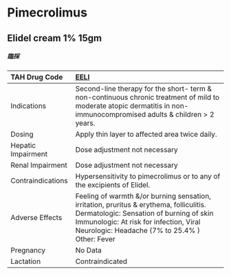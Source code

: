 # Pimecrolimus

## Elidel cream 1% 15gm

##### 臨採

| TAH Drug Code      | [EELI](https://www.tahsda.org.tw/drugs/hissearch.php?drug_code=EELI)                                                                                                                                                           |
|:-------------------|:-------------------------------------------------------------------------------------------------------------------------------------------------------------------------------------------------------------------------------|
| Indications        | Second-line therapy for the short- term & non-continuous chronic treatment of mild to moderate atopic dermatitis in non- immunocompromised adults & children > 2 years.                                                        |
| Dosing             | Apply thin layer to affected area twice daily.                                                                                                                                                                                 |
| Hepatic Impairment | Dose adjustment not necessary                                                                                                                                                                                                  |
| Renal Impairment   | Dose adjustment not necessary                                                                                                                                                                                                  |
| Contraindications  | Hypersensitivity to pimecrolimus or to any of the excipients of Elidel.                                                                                                                                                        |
| Adverse Effects    | Feeling of warmth &/or burning sensation, irritation, pruritus & erythema, folliculitis. Dermatologic: Sensation of burning of skin Immunologic: At risk for infection, Viral Neurologic: Headache (7% to 25.4% ) Other: Fever |
| Pregnancy          | No Data                                                                                                                                                                                                                        |
| Lactation          | Contraindicated                                                                                                                                                                                                                |


